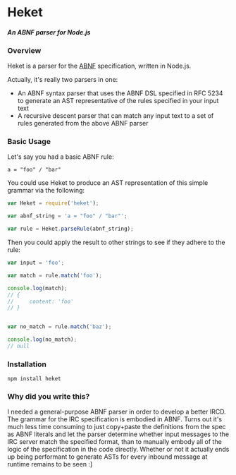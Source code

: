 # Heket
#### *An ABNF parser for Node.js*


### Overview

Heket is a parser for the [ABNF](https://tools.ietf.org/html/rfc5234) specification, written in Node.js.

Actually, it's really two parsers in one:
- An ABNF syntax parser that uses the ABNF DSL specified in RFC 5234 to generate an AST representative of the rules specified in your input text
- A recursive descent parser that can match any input text to a set of rules generated from the above ABNF parser


### Basic Usage

Let's say you had a basic ABNF rule:

`a = "foo" / "bar"`

You could use Heket to produce an AST representation of this simple grammar via the following:

`````js
var Heket = require('heket');

var abnf_string = 'a = "foo" / "bar"';

var rule = Heket.parseRule(abnf_string);
`````

Then you could apply the result to other strings to see if they adhere to the rule:

`````js
var input = 'foo';

var match = rule.match('foo');

console.log(match);
// {
//     content: 'foo'
// }


var no_match = rule.match('baz');

console.log(no_match);
// null
`````


### Installation

`npm install heket`

### Why did you write this?

I needed a general-purpose ABNF parser in order to develop a better IRCD. The grammar for the IRC specification is embodied in ABNF. Turns out it's much less time consuming to just copy+paste the definitions from the spec as ABNF literals and let the parser determine whether input messages to the IRC server match the specified format, than to manually embody all of the logic of the specification in the code directly. Whether or not it actually ends up being performant to generate ASTs for every inbound message at runtime remains to be seen :]
